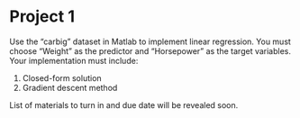 # Project 1

Use the “carbig” dataset in Matlab to implement linear regression. You must choose “Weight” as the predictor and “Horsepower” as the target variables. Your implementation must include:
1. Closed-form solution
2. Gradient descent method  

List of materials to turn in and due date will be revealed soon.
